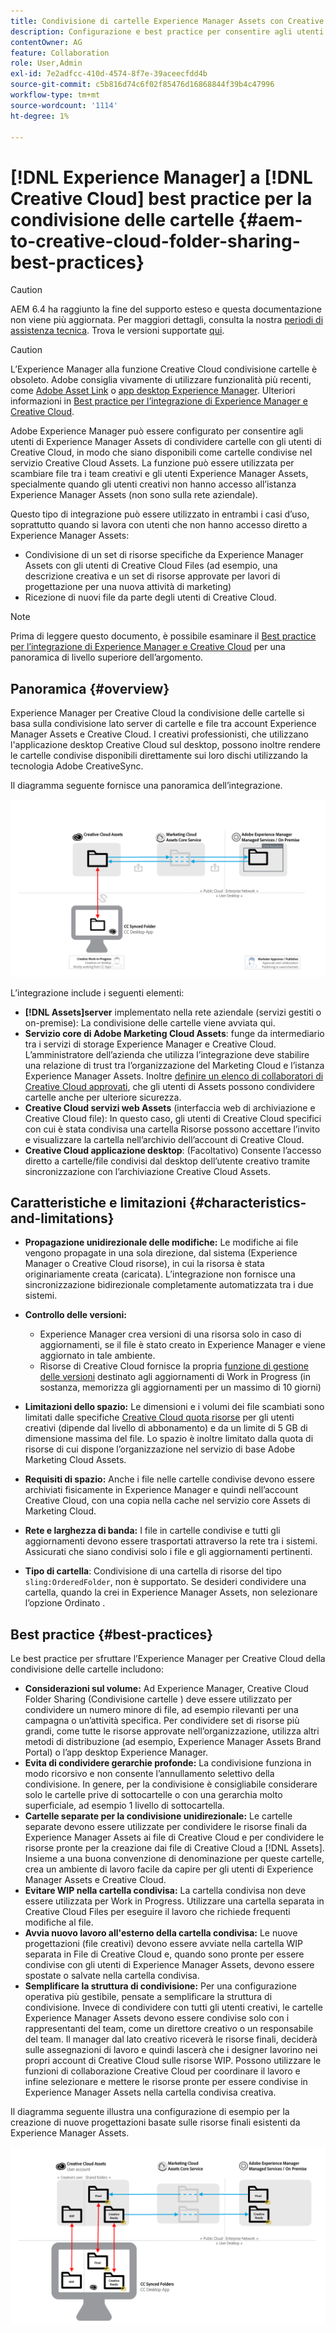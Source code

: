 ```yaml
---
title: Condivisione di cartelle Experience Manager Assets con Creative Cloud
description: Configurazione e best practice per consentire agli utenti di Adobe Experience Manager Assets di scambiare cartelle di risorse con gli utenti di Adobe Creative Cloud.
contentOwner: AG
feature: Collaboration
role: User,Admin
exl-id: 7e2adfcc-410d-4574-8f7e-39aceecfdd4b
source-git-commit: c5b816d74c6f02f85476d16868844f39b4c47996
workflow-type: tm+mt
source-wordcount: '1114'
ht-degree: 1%

---
```


# [!DNL Experience Manager] a [!DNL Creative Cloud] best practice per la condivisione delle cartelle {#aem-to-creative-cloud-folder-sharing-best-practices}

>[!CAUTION]
>
>AEM 6.4 ha raggiunto la fine del supporto esteso e questa documentazione non viene più aggiornata. Per maggiori dettagli, consulta la nostra [periodi di assistenza tecnica](https://helpx.adobe.com/it/support/programs/eol-matrix.html). Trova le versioni supportate [qui](https://experienceleague.adobe.com/docs/).

>[!CAUTION]
>
>L’Experience Manager alla funzione Creative Cloud condivisione cartelle è obsoleto. Adobe consiglia vivamente di utilizzare funzionalità più recenti, come [Adobe Asset Link](https://helpx.adobe.com/enterprise/admin-guide.html/enterprise/using/adobe-asset-link.ug.html) o [app desktop Experience Manager](https://experienceleague.adobe.com/docs/experience-manager-desktop-app/using/using.html). Ulteriori informazioni in [Best practice per l’integrazione di Experience Manager e Creative Cloud](/help/assets/aem-cc-integration-best-practices.md).

Adobe Experience Manager può essere configurato per consentire agli utenti di Experience Manager Assets di condividere cartelle con gli utenti di Creative Cloud, in modo che siano disponibili come cartelle condivise nel servizio Creative Cloud Assets. La funzione può essere utilizzata per scambiare file tra i team creativi e gli utenti Experience Manager Assets, specialmente quando gli utenti creativi non hanno accesso all’istanza Experience Manager Assets (non sono sulla rete aziendale).

Questo tipo di integrazione può essere utilizzato in entrambi i casi d’uso, soprattutto quando si lavora con utenti che non hanno accesso diretto a Experience Manager Assets:

* Condivisione di un set di risorse specifiche da Experience Manager Assets con gli utenti di Creative Cloud Files (ad esempio, una descrizione creativa e un set di risorse approvate per lavori di progettazione per una nuova attività di marketing)
* Ricezione di nuovi file da parte degli utenti di Creative Cloud.

>[!NOTE]
>
>Prima di leggere questo documento, è possibile esaminare il [Best practice per l’integrazione di Experience Manager e Creative Cloud](aem-cc-integration-best-practices.md) per una panoramica di livello superiore dell’argomento.

## Panoramica {#overview}

Experience Manager per Creative Cloud la condivisione delle cartelle si basa sulla condivisione lato server di cartelle e file tra account Experience Manager Assets e Creative Cloud. I creativi professionisti, che utilizzano l&#39;applicazione desktop Creative Cloud sul desktop, possono inoltre rendere le cartelle condivise disponibili direttamente sui loro dischi utilizzando la tecnologia Adobe CreativeSync.

Il diagramma seguente fornisce una panoramica dell’integrazione.

![chlimage_1-406](assets/chlimage_1-406.png)

L’integrazione include i seguenti elementi:

* **[!DNL Assets]server** implementato nella rete aziendale (servizi gestiti o on-premise): La condivisione delle cartelle viene avviata qui.
* **Servizio core di Adobe Marketing Cloud Assets**: funge da intermediario tra i servizi di storage Experience Manager e Creative Cloud. L’amministratore dell’azienda che utilizza l’integrazione deve stabilire una relazione di trust tra l’organizzazione del Marketing Cloud e l’istanza Experience Manager Assets. Inoltre [definire un elenco di collaboratori di Creative Cloud approvati](https://experienceleague.adobe.com/docs/core-services/interface/assets/t-admin-add-cc-user.html#assets), che gli utenti di Assets possono condividere cartelle anche per ulteriore sicurezza.
* **Creative Cloud servizi web Assets** (interfaccia web di archiviazione e Creative Cloud file): In questo caso, gli utenti di Creative Cloud specifici con cui è stata condivisa una cartella Risorse possono accettare l’invito e visualizzare la cartella nell’archivio dell’account di Creative Cloud.
* **Creative Cloud applicazione desktop**: (Facoltativo) Consente l’accesso diretto a cartelle/file condivisi dal desktop dell’utente creativo tramite sincronizzazione con l’archiviazione Creative Cloud Assets.

## Caratteristiche e limitazioni {#characteristics-and-limitations}

* **Propagazione unidirezionale delle modifiche:** Le modifiche ai file vengono propagate in una sola direzione, dal sistema (Experience Manager o Creative Cloud risorse), in cui la risorsa è stata originariamente creata (caricata). L’integrazione non fornisce una sincronizzazione bidirezionale completamente automatizzata tra i due sistemi.

* **Controllo delle versioni:**

   * Experience Manager crea versioni di una risorsa solo in caso di aggiornamenti, se il file è stato creato in Experience Manager e viene aggiornato in tale ambiente.
   * Risorse di Creative Cloud fornisce la propria [funzione di gestione delle versioni](https://helpx.adobe.com/creative-cloud/help/versioning-faq.html) destinato agli aggiornamenti di Work in Progress (in sostanza, memorizza gli aggiornamenti per un massimo di 10 giorni)

* **Limitazioni dello spazio:** Le dimensioni e i volumi dei file scambiati sono limitati dalle specifiche [Creative Cloud quota risorse](https://helpx.adobe.com/creative-cloud/kb/file-storage-quota.html) per gli utenti creativi (dipende dal livello di abbonamento) e da un limite di 5 GB di dimensione massima del file. Lo spazio è inoltre limitato dalla quota di risorse di cui dispone l’organizzazione nel servizio di base Adobe Marketing Cloud Assets.

* **Requisiti di spazio:** Anche i file nelle cartelle condivise devono essere archiviati fisicamente in Experience Manager e quindi nell’account Creative Cloud, con una copia nella cache nel servizio core Assets di Marketing Cloud.
* **Rete e larghezza di banda:** I file in cartelle condivise e tutti gli aggiornamenti devono essere trasportati attraverso la rete tra i sistemi. Assicurati che siano condivisi solo i file e gli aggiornamenti pertinenti.
* **Tipo di cartella**: Condivisione di una cartella di risorse del tipo `sling:OrderedFolder`, non è supportato. Se desideri condividere una cartella, quando la crei in Experience Manager Assets, non selezionare l’opzione Ordinato .

## Best practice {#best-practices}

Le best practice per sfruttare l’Experience Manager per Creative Cloud della condivisione delle cartelle includono:

* **Considerazioni sul volume:** Ad Experience Manager, Creative Cloud Folder Sharing (Condivisione cartelle ) deve essere utilizzato per condividere un numero minore di file, ad esempio rilevanti per una campagna o un’attività specifica. Per condividere set di risorse più grandi, come tutte le risorse approvate nell’organizzazione, utilizza altri metodi di distribuzione (ad esempio, Experience Manager Assets Brand Portal) o l’app desktop Experience Manager.
* **Evita di condividere gerarchie profonde:** La condivisione funziona in modo ricorsivo e non consente l’annullamento selettivo della condivisione. In genere, per la condivisione è consigliabile considerare solo le cartelle prive di sottocartelle o con una gerarchia molto superficiale, ad esempio 1 livello di sottocartella.
* **Cartelle separate per la condivisione unidirezionale:** Le cartelle separate devono essere utilizzate per condividere le risorse finali da Experience Manager Assets ai file di Creative Cloud e per condividere le risorse pronte per la creazione dai file di Creative Cloud a [!DNL Assets]. Insieme a una buona convenzione di denominazione per queste cartelle, crea un ambiente di lavoro facile da capire per gli utenti di Experience Manager Assets e Creative Cloud.
* **Evitare WIP nella cartella condivisa:** La cartella condivisa non deve essere utilizzata per Work in Progress. Utilizzare una cartella separata in Creative Cloud Files per eseguire il lavoro che richiede frequenti modifiche al file.
* **Avvia nuovo lavoro all&#39;esterno della cartella condivisa:** Le nuove progettazioni (file creativi) devono essere avviate nella cartella WIP separata in File di Creative Cloud e, quando sono pronte per essere condivise con gli utenti di Experience Manager Assets, devono essere spostate o salvate nella cartella condivisa.
* **Semplificare la struttura di condivisione:** Per una configurazione operativa più gestibile, pensate a semplificare la struttura di condivisione. Invece di condividere con tutti gli utenti creativi, le cartelle Experience Manager Assets devono essere condivise solo con i rappresentanti del team, come un direttore creativo o un responsabile del team. Il manager dal lato creativo riceverà le risorse finali, deciderà sulle assegnazioni di lavoro e quindi lascerà che i designer lavorino nei propri account di Creative Cloud sulle risorse WIP. Possono utilizzare le funzioni di collaborazione Creative Cloud per coordinare il lavoro e infine selezionare e mettere le risorse pronte per essere condivise in Experience Manager Assets nella cartella condivisa creativa.

Il diagramma seguente illustra una configurazione di esempio per la creazione di nuove progettazioni basate sulle risorse finali esistenti da Experience Manager Assets.

![chlimage_1-407](assets/chlimage_1-407.png)
